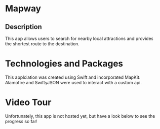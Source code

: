 # Mapway

## Description

This app allows users to search for nearby local attractions and provides the shortest route to the destination. 

# Technologies and Packages

This applciation was created using Swift and incorporated MapKit. Alamofire and SwiftyJSON were used to interact with a custom api.

# Video Tour

Unfortunately, this app is not hosted yet, but have a look below to see the progress so far!
